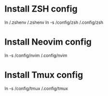 # Install ZSH config
ln <destination>/.zshenv <target>/.zshenv
ln -s <destination>/config/zsh <target>/.config/zsh

# Install Neovim config
ln -s <destination>/config/nvim <target>/.config/nvim

# Install Tmux config
ln -s <destination>/config/tmux <target>/.config/tmux
